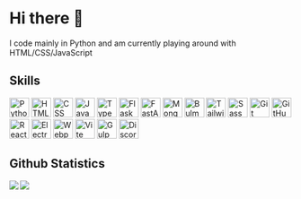 # Hi there 👋

<p>I code mainly in Python and am currently playing around with HTML/CSS/JavaScript</p>

## Skills

<p>
    <img alt="Python" height="35" src="https://img.shields.io/badge/Python-3776AB?logo=python&logoColor=white&style=for-the-badge" />
    <img alt="HTML" height="35" src="https://img.shields.io/badge/HTML-E34F26?logo=html5&logoColor=white&style=for-the-badge" />
    <img alt="CSS" height="35" src="https://img.shields.io/badge/CSS-1572B6?logo=css3&logoColor=white&style=for-the-badge" />
    <img alt="JavaScript" height="35" src="https://img.shields.io/badge/JavaScript-F7DF1E?logo=javascript&logoColor=black&style=for-the-badge" />
    <img alt="TypeScript" height="35" src="https://img.shields.io/badge/TypeScript-3178C6?logo=TypeScript&logoColor=white&style=for-the-badge" />
    <img alt="Flask" height="35" src="https://img.shields.io/badge/Flask-000000?logo=flask&logoColor=white&style=for-the-badge" />
    <img alt="FastAPI" height="35" src="https://img.shields.io/badge/FastAPI-009688?logo=FastAPI&logoColor=white&style=for-the-badge" />
    <img alt="MongoDB" height="35" src="https://img.shields.io/badge/MongoDB-47A248?logo=mongodb&logoColor=white&style=for-the-badge" />
    <img alt="Bulma" height="35" src="https://img.shields.io/badge/Bulma-00D1B2?logo=bulma&logoColor=white&style=for-the-badge" />
    <img alt="Tailwind" height="35" src="https://img.shields.io/badge/Tailwind-38B2AC?logo=Tailwind%20CSS&logoColor=white&style=for-the-badge" />
    <img alt="Sass" height="35" src="https://img.shields.io/badge/Sass-CC6699?logo=sass&logoColor=white&style=for-the-badge" />
    <img alt="Git" height="35" src="https://img.shields.io/badge/Git-F05032?logo=git&logoColor=white&style=for-the-badge" />
    <img alt="GitHub" height="35" src="https://img.shields.io/badge/GitHub-181717?logo=github&logoColor=white&style=for-the-badge" />
    <img alt="React" height="35" src="https://img.shields.io/badge/React-61DAFB?logo=react&logoColor=white&style=for-the-badge" />
    <img alt="Electron" height="35" src="https://img.shields.io/badge/Electron-47848F?logo=electron&logoColor=white&style=for-the-badge" />
    <img alt="Webpack" height="35" src="https://img.shields.io/badge/Webpack-8DD6F9?logo=webpack&logoColor=black&style=for-the-badge" />
    <img alt="Vite" height="35" src="https://img.shields.io/badge/Vite-646CFF?logo=Vite&logoColor=white&style=for-the-badge" />
    <img alt="Gulp" height="35" src="https://img.shields.io/badge/Gulp-CF4647?logo=gulp&logoColor=white&style=for-the-badge" />
    <img alt="Discord API" height="35" src="https://img.shields.io/badge/Discord%20API-5865F2?logo=Discord&logoColor=white&style=for-the-badge" />
</p>

## Github Statistics
<img align="left" src="https://github-readme-stats.vercel.app/api/top-langs/?username=Armster15" />
<img align="left" src="https://github-readme-stats.vercel.app/api?username=Armster15&show_icons=true&hide_title=true" />

<!-- How to generate Badges
Use this Python function:
```py
def create_badge(text, color, logo, logo_color="white"):
    return f"https://img.shields.io/badge/{text}-{color}?logo={logo}&logoColor={logo_color}&style=for-the-badge"
```
Get icons from https://simpleicons.org/
-->
